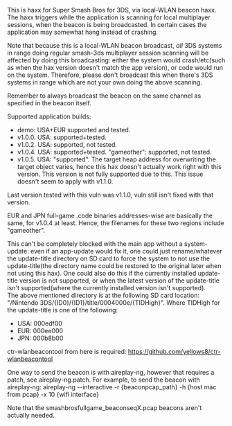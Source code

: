 This is haxx for Super Smash Bros for 3DS, via local-WLAN beacon haxx. The haxx triggers while the application is scanning for local multiplayer sessions, when the beacon is being broadcasted.
In certain cases the application may somewhat hang instead of crashing.

Note that because this is a local-WLAN beacon broadcast, *all* 3DS systems in range doing regular smash-3ds multiplayer session scanning will be affected by doing this broadcasting: either the system would crash/etc(such as when the hax version doesn't match the app version), or code would run on the system. Therefore, please don't broadcast this when there's 3DS systems in range which are not your own doing the above scanning.

Remember to always broadcast the beacon on the same channel as specified in the beacon itself.

Supported application builds:
* demo: USA+EUR supported and tested.
* v1.0.0. USA: supported+tested.
* v1.0.2. USA: supported, not tested.
* v1.0.4. USA: supported+tested. "gameother": supported, not tested.
* v1.0.5. USA: "supported". The target heap address for overwriting the target object varies, hence this hax doesn't actually work right with this version. This version is not fully supported due to this. This issue doesn't seem to apply with v1.1.0.

Last version tested with this vuln was v1.1.0, vuln still isn't fixed with that version.

EUR and JPN full-game .code binaries addresses-wise are basically the same, for v1.0.4 at least. Hence, the filenames for these two regions include "gameother".

This can't be completely blocked with the main app without a system-update: even if an app-update would fix it, one could just rename/whatever the update-title directory on SD card to force the system to not use the update-title(the directory name could be restored to the original later when not using this hax). One could also do this if the currently installed update-title version is not supported, or when the latest version of the update-title isn't supported(where the currently installed version isn't supported).  
The above mentioned directory is at the following SD card location: "/Nintendo 3DS/{ID0}/{ID1}/title/0004000e/{TIDHigh}".
Where TIDHigh for the update-title is one of the following:
* USA: 000edf00
* EUR: 000ee000
* JPN: 000b8b00

ctr-wlanbeacontool from here is required: https://github.com/yellows8/ctr-wlanbeacontool

One way to send the beacon is with aireplay-ng, however that requires a patch, see aireplay-ng.patch. For example, to send the beacon with aireplay-ng: aireplay-ng --interactive -r {beaconpcap_path} -h {host mac from pcap} -x 10 {wifi interface}

Note that the smashbrosfullgame_beaconseqX.pcap beacons aren't actually needed.

